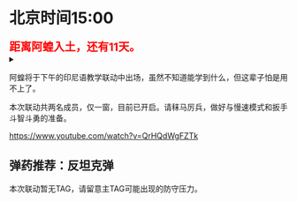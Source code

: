 # 北京时间15:00

<div style="color:red;font-size:20px;font-weight:bolder">距离阿蝗入土，还有11天。</div>

<details>
  <summary></summary>
  <img src="https://img.nga.178.com/attachments/mon_202106/20/7nQ2o-ego9Z1aT3cSga-ku.png"></img>
</details>

阿蝗将于下午的印尼语教学联动中出场，虽然不知道能学到什么，但这辈子怕是用不上了。

本次联动共两名成员，仅一窗，目前已开启。请秣马厉兵，做好与慢速模式和扳手斗智斗勇的准备。

https://www.youtube.com/watch?v=QrHQdWgFZTk

## 弹药推荐：反坦克弹

本次联动暂无TAG，请留意主TAG可能出现的防守压力。
